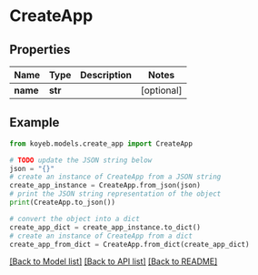 # CreateApp


## Properties

Name | Type | Description | Notes
------------ | ------------- | ------------- | -------------
**name** | **str** |  | [optional] 

## Example

```python
from koyeb.models.create_app import CreateApp

# TODO update the JSON string below
json = "{}"
# create an instance of CreateApp from a JSON string
create_app_instance = CreateApp.from_json(json)
# print the JSON string representation of the object
print(CreateApp.to_json())

# convert the object into a dict
create_app_dict = create_app_instance.to_dict()
# create an instance of CreateApp from a dict
create_app_from_dict = CreateApp.from_dict(create_app_dict)
```
[[Back to Model list]](../README.md#documentation-for-models) [[Back to API list]](../README.md#documentation-for-api-endpoints) [[Back to README]](../README.md)


